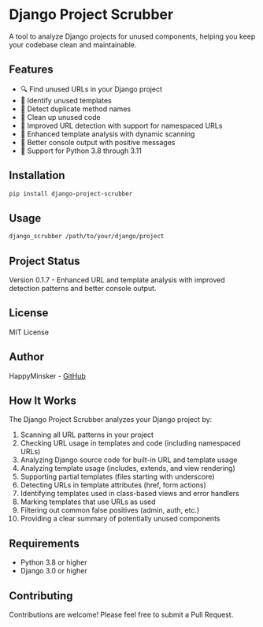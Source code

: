# Django Project Scrubber

A tool to analyze Django projects for unused components, helping you keep your codebase clean and maintainable.

## Features

- 🔍 Find unused URLs in your Django project
- 📄 Identify unused templates
- 🔄 Detect duplicate method names
- 🧹 Clean up unused code
- 🚀 Improved URL detection with support for namespaced URLs
- 📝 Enhanced template analysis with dynamic scanning
- 🎯 Better console output with positive messages
- 🔧 Support for Python 3.8 through 3.11

## Installation

```bash
pip install django-project-scrubber
```

## Usage

```bash
django_scrubber /path/to/your/django/project
```

## Project Status

Version 0.1.7 - Enhanced URL and template analysis with improved detection patterns and better console output.

## License

MIT License

## Author

HappyMinsker - [GitHub](https://github.com/HappyMinsker)

## How It Works

The Django Project Scrubber analyzes your Django project by:
1. Scanning all URL patterns in your project
2. Checking URL usage in templates and code (including namespaced URLs)
3. Analyzing Django source code for built-in URL and template usage
4. Analyzing template usage (includes, extends, and view rendering)
5. Supporting partial templates (files starting with underscore)
6. Detecting URLs in template attributes (href, form actions)
7. Identifying templates used in class-based views and error handlers
8. Marking templates that use URLs as used
9. Filtering out common false positives (admin, auth, etc.)
10. Providing a clear summary of potentially unused components

## Requirements

- Python 3.8 or higher
- Django 3.0 or higher

## Contributing

Contributions are welcome! Please feel free to submit a Pull Request. 